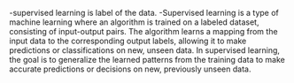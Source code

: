-supervised learning is label of the data.
-Supervised learning is a type of machine learning where an algorithm is trained on a labeled dataset,
consisting of input-output pairs. The algorithm learns a mapping from the input data to the corresponding
output labels, allowing it to make predictions or classifications on new, unseen data. In supervised learning,
the goal is to generalize the learned patterns from the training data to make accurate predictions or decisions on new, previously unseen data.





